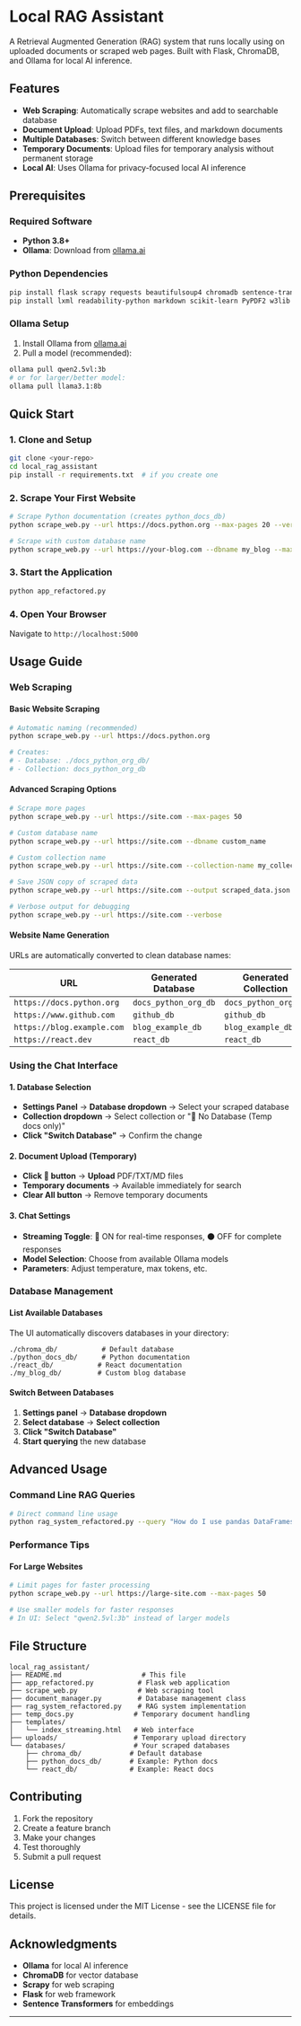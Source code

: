 # Local RAG Assistant

A Retrieval Augmented Generation (RAG) system that runs locally using on uploaded documents or scraped web pages. Built with Flask, ChromaDB, and Ollama for local AI inference.

## Features

- **Web Scraping**: Automatically scrape websites and add to searchable database
- **Document Upload**: Upload PDFs, text files, and markdown documents  
- **Multiple Databases**: Switch between different knowledge bases
- **Temporary Documents**: Upload files for temporary analysis without permanent storage
- **Local AI**: Uses Ollama for privacy-focused local AI inference

## Prerequisites

### Required Software
- **Python 3.8+**
- **Ollama**: Download from [ollama.ai](https://ollama.ai)

### Python Dependencies
```bash
pip install flask scrapy requests beautifulsoup4 chromadb sentence-transformers 
pip install lxml readability-python markdown scikit-learn PyPDF2 w3lib
```

### Ollama Setup
1. Install Ollama from [ollama.ai](https://ollama.ai)
2. Pull a model (recommended):
```bash
ollama pull qwen2.5vl:3b
# or for larger/better model:
ollama pull llama3.1:8b
```

## Quick Start

### 1. Clone and Setup
```bash
git clone <your-repo>
cd local_rag_assistant
pip install -r requirements.txt  # if you create one
```

### 2. Scrape Your First Website
```bash
# Scrape Python documentation (creates python_docs_db)
python scrape_web.py --url https://docs.python.org --max-pages 20 --verbose

# Scrape with custom database name
python scrape_web.py --url https://your-blog.com --dbname my_blog --max-pages 10
```

### 3. Start the Application
```bash
python app_refactored.py
```

### 4. Open Your Browser
Navigate to `http://localhost:5000`

## Usage Guide

### Web Scraping

#### Basic Website Scraping
```bash
# Automatic naming (recommended)
python scrape_web.py --url https://docs.python.org

# Creates:
# - Database: ./docs_python_org_db/
# - Collection: docs_python_org_db
```

#### Advanced Scraping Options
```bash
# Scrape more pages
python scrape_web.py --url https://site.com --max-pages 50

# Custom database name
python scrape_web.py --url https://site.com --dbname custom_name

# Custom collection name  
python scrape_web.py --url https://site.com --collection-name my_collection

# Save JSON copy of scraped data
python scrape_web.py --url https://site.com --output scraped_data.json

# Verbose output for debugging
python scrape_web.py --url https://site.com --verbose
```

#### Website Name Generation
URLs are automatically converted to clean database names:

| URL | Generated Database | Generated Collection |
|-----|-------------------|---------------------|
| `https://docs.python.org` | `docs_python_org_db` | `docs_python_org_db` |
| `https://www.github.com` | `github_db` | `github_db` |
| `https://blog.example.com` | `blog_example_db` | `blog_example_db` |
| `https://react.dev` | `react_db` | `react_db` |

### Using the Chat Interface

#### 1. Database Selection
- **Settings Panel** → **Database dropdown** → Select your scraped database
- **Collection dropdown** → Select collection or "🚫 No Database (Temp docs only)"
- **Click "Switch Database"** → Confirm the change

#### 2. Document Upload (Temporary)
- **Click 📄 button** → **Upload** PDF/TXT/MD files
- **Temporary documents** → Available immediately for search
- **Clear All button** → Remove temporary documents

#### 3. Chat Settings
- **Streaming Toggle**: 🔴 ON for real-time responses, ⚫ OFF for complete responses
- **Model Selection**: Choose from available Ollama models
- **Parameters**: Adjust temperature, max tokens, etc.

### Database Management

#### List Available Databases
The UI automatically discovers databases in your directory:
```
./chroma_db/           # Default database
./python_docs_db/      # Python documentation  
./react_db/           # React documentation
./my_blog_db/         # Custom blog database
```

#### Switch Between Databases
1. **Settings panel** → **Database dropdown**
2. **Select database** → **Select collection**  
3. **Click "Switch Database"**
4. **Start querying** the new database

## Advanced Usage

### Command Line RAG Queries
```bash
# Direct command line usage
python rag_system_refactored.py --query "How do I use pandas DataFrames?" --verbose
```


### Performance Tips

#### For Large Websites
```bash
# Limit pages for faster processing
python scrape_web.py --url https://large-site.com --max-pages 50

# Use smaller models for faster responses
# In UI: Select "qwen2.5vl:3b" instead of larger models
```


## File Structure

```
local_rag_assistant/
├── README.md                    # This file
├── app_refactored.py           # Flask web application
├── scrape_web.py               # Web scraping tool  
├── document_manager.py         # Database management class
├── rag_system_refactored.py    # RAG system implementation
├── temp_docs.py               # Temporary document handling
├── templates/
│   └── index_streaming.html   # Web interface
├── uploads/                   # Temporary upload directory
└── databases/                 # Your scraped databases
    ├── chroma_db/            # Default database
    ├── python_docs_db/       # Example: Python docs
    └── react_db/             # Example: React docs
```

## Contributing

1. Fork the repository
2. Create a feature branch
3. Make your changes
4. Test thoroughly
5. Submit a pull request

## License

This project is licensed under the MIT License - see the LICENSE file for details.

## Acknowledgments

- **Ollama** for local AI inference
- **ChromaDB** for vector database
- **Scrapy** for web scraping
- **Flask** for web framework
- **Sentence Transformers** for embeddings

---
